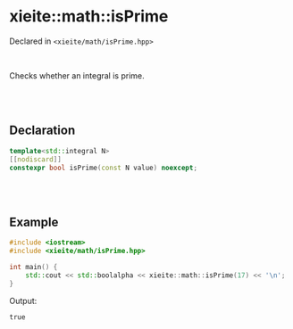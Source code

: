 # xieite::math::isPrime
Declared in `<xieite/math/isPrime.hpp>`

<br/>

Checks whether an integral is prime.

<br/><br/>

## Declaration
```cpp
template<std::integral N>
[[nodiscard]]
constexpr bool isPrime(const N value) noexcept;
```

<br/><br/>

## Example
```cpp
#include <iostream>
#include <xieite/math/isPrime.hpp>

int main() {
	std::cout << std::boolalpha << xieite::math::isPrime(17) << '\n';
}
```
Output:
```
true
```
